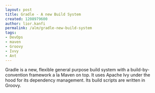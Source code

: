 ```yaml
---
layout: post
title: Gradle - A new Build System
created: 1208979600
author: lior.kanfi
permalink: /alm/gradle-new-build-system
tags:
- DevOps
- maven
- Groovy
- Ivvy
- Ant
---
```

<p><span id="thmr_51" class="thmr_call"><span id="thmr_6" class="thmr_call"><p>Gradle is a new, flexible general purpose build system with a build-by-convention framework a la Maven on top. It uses Apache Ivy under the hood for its dependency management. Its build scripts are written in Groovy.</p></span></span></p>
